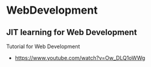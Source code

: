 # WebDevelopment

## JIT learning for Web Development

Tutorial for Web Development

- <https://www.youtube.com/watch?v=Ow_DLQ1oWWg>


